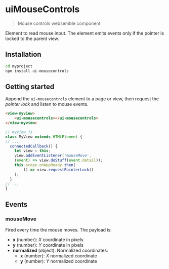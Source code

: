 # uiMouseControls
> Mouse controls websemble component

Element to read mouse input. The element emits
events only if the pointer is locked to the
parent view.

## Installation

```bash
cd myproject
npm install ui-mousecontrols
```

## Getting started

Append the `ui-mousecontrols` element to a page
or view, then request the _pointer lock_ and
listen to mouse events.

```html
<view-myview>
    <ui-mousecontrols></ui-mousecontrols>
</view-myview>
```

```javascript
// myview.js
class MyView extends HTMLElement {
// ...
  connectedCallback() {
    let view = this;
    view.addEventListener('mouseMove',
    (event) => view.doStuff(event.detail));
    this.scope.onAppReady.then(
        () => view.requestPointerLock()
    );
  }
// ...
}
```

## Events

### mouseMove

Fired every time the mouse moves. The payload is:

* __x__ (number): _X_ coordinate in pixels
* __y__ (number): _Y_ coordinate in pixels
* __normalized__ (object): Normalized coordinates:
  - __x__ (number): _X_ normalized coordinate
  - __y__ (number): _Y_ normalized coordinate
